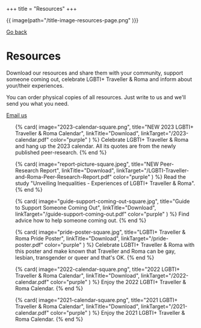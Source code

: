 +++
title = "Resources"
+++

{{ image(path="/title-image-resources-page.png" )}}

[Go back](/get-support)

# Resources

Download our resources and share them with your community, support someone coming out, celebrate LGBTI+ Traveller & Roma and inform about your/their experiences. 

<div class="narrow-side-column">

You can order physical copies of all resources. Just write to us and we'll send you what you need. 

<div><a class="button button--blue" href="/emailto:info@travandromalgbti.ie">Email us</a></div>
</div>

<ul class="card-list">
{% card(
	image="2023-calendar-square.png",
	title="NEW 2023 LGBTI+ Traveller & Roma Calendar",
	linkTitle="Download",
	linkTarget="/2023-calendar.pdf"
	color="purple"
) %}
Celebrate LGBTI+ Traveller & Roma and hang up the 2023 calendar. All its quotes are from the newly published peer-research.
{% end %}

{% card(
	image="report-picture-square.jpeg",
	title="NEW Peer-Research Report",
	linkTitle="Download",
	linkTarget="/LGBTI-Traveller-and-Roma-Peer-Research-Report.pdf"
	color="purple"
) %}
Read the study "Unveiling Inequalities - Experiences of LGBTI+ Traveller & Roma".
{% end %}

{% card(
	image="guide-support-coming-out-square.jpg",
	title="Guide to Support Someone Coming Out",
	linkTitle="Download",
	linkTarget="/guide-support-coming-out.pdf"
	color="purple"
) %}
Find advice how to help someone coming out.
{% end %}

{% card(
	image="pride-poster-square.jpg",
	title="LGBTI+ Traveller & Roma Pride Poster",
	linkTitle="Download",
	linkTarget="/pride-poster.pdf"
	color="purple"
) %}
Celebrate LGBTI+ Traveller & Roma with this poster and make known that Traveller and Roma can be gay, lesbian, transgender or queer and that's OK.
{% end %}

{% card(
	image="2022-calendar-square.png",
	title="2022 LGBTI+ Traveller & Roma Calendar",
	linkTitle="Download",
	linkTarget="/2022-calendar.pdf"
	color="purple"
) %}
Enjoy the 2022 LGBTI+ Traveller & Roma Calendar.
{% end %}

{% card(
	image="2021-calendar-square.png",
	title="2021 LGBTI+ Traveller & Roma Calendar",
	linkTitle="Download",
	linkTarget="/2021-calendar.pdf"
	color="purple"
) %}
Enjoy the 2021 LGBTI+ Traveller & Roma Calendar.
{% end %}
</ul>